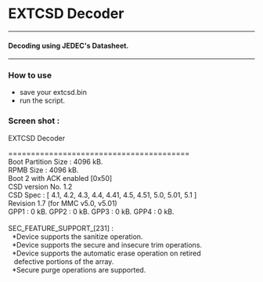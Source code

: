 # EXTCSD Decoder



------------

#### Decoding using JEDEC's Datasheet.

------------



### [](#header-3)How to use


*   save your extcsd.bin
*   run the script.


### [](#header-3) Screen shot :



EXTCSD Decoder

========================================<br>
Boot Partition Size : 4096 kB.<br>
RPMB Size : 4096 kB.<br>
Boot 2 with ACK enabled [0x50]<br>
CSD version No. 1.2  <br>
CSD Spec  : [ 4.1, 4.2, 4.3, 4.4, 4.41, 4.5, 4.51, 5.0, 5.01, 5.1 ] <br>
Revision 1.7 (for MMC v5.0, v5.01) <br>
GPP1 : 0 kB. GPP2 : 0 kB. GPP3 : 0 kB. GPP4 : 0 kB. <br>
<br>
SEC_FEATURE_SUPPORT_[231] :<br>
&nbsp; *Device supports the sanitize operation.<br>
&nbsp; *Device supports the secure and insecure trim operations.<br>
&nbsp; *Device supports the automatic erase operation on retired  <br>
&nbsp;&nbsp;   defective portions of the array.<br>
&nbsp; *Secure purge operations are supported.<br>



